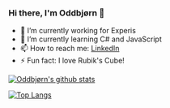 ### Hi there, I'm Oddbjørn 👋

- 🔭 I’m currently working for Experis
- 🌱 I’m currently learning C# and JavaScript
- 📫 How to reach me: [LinkedIn](https://www.linkedin.com/in/oddbj%C3%B8rn-a-92413510b/)
- ⚡ Fun fact: I love Rubik's Cube!


[![Oddbjørn's github stats](https://github-readme-stats.vercel.app/api?username=oddis98&count_private=true&show_icons=true&theme=radical&hide_rank=false)](https://github.com/anuraghazra/github-readme-stats)

[![Top Langs](https://github-readme-stats.vercel.app/api/top-langs/?username=oddis98)](https://github.com/anuraghazra/github-readme-stats)
